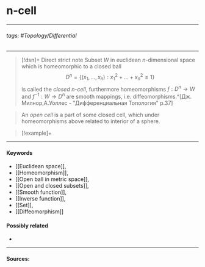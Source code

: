 # n-cell
***
###### tags: #Topology/Differential 
***
>[!dsn]+ Direct strict note
>Subset $W$ in euclidean $n$-dimensional space which is homeomorphic to a closed ball 
>$$D^{n}=\{(x_{1},\dots,x_{n}):x_{1}^{2}+\dots+x_{n}^{2}\le1\}$$
>is called the *closed $n$-cell*, furthermore homeomorphisms $f:D^{n}\to W$ and $f^{-1}:W\to D^{n}$ are smooth mappings, i.e. diffeomorphisms.^[Дж. Милнор,А.Уоллес - "Дифференциальная Топология" p.37]

>An *open cell* is a part of some closed cell, which under homeomorphisms above related to interior of a sphere.

>[!example]+ 
>
***
#### Keywords
- [[Euclidean space]],
- [[Homeomorphism]],
- [[Open ball in metric space]],
- [[Open and closed subsets]],
- [[Smooth function]],
- [[Inverse function]],
- [[Set]],
- [[Diffeomorphism]]
#### Possibly related
- 
***
#### Sources: